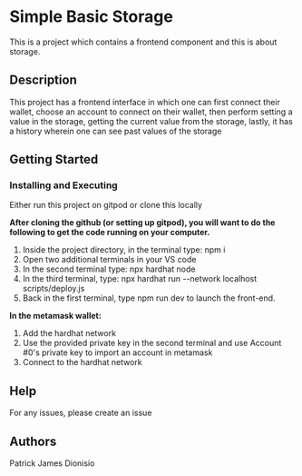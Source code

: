 # Simple Basic Storage
This is a project which contains a frontend component and this is about storage.

## Description
This project has a frontend interface in which one can first connect their wallet, choose an account to connect on their wallet, then perform setting a value in the storage, getting the current value from the storage, lastly, it has a history wherein one can see past values of the storage


## Getting Started

### Installing and Executing

Either run this project on gitpod or clone this locally

**After cloning the github (or setting up gitpod), you will want to do the following to get the code running on your computer.**
1. Inside the project directory, in the terminal type: npm i
2. Open two additional terminals in your VS code
3. In the second terminal type: npx hardhat node
4. In the third terminal, type: npx hardhat run --network localhost scripts/deploy.js
5. Back in the first terminal, type npm run dev to launch the front-end.

**In the metamask wallet:**
1. Add the hardhat network
2. Use the provided private key in the second terminal and use Account #0's private key to import an account in metamask
3. Connect to the hardhat network

## Help
For any issues, please create an issue

## Authors
Patrick James Dionisio



